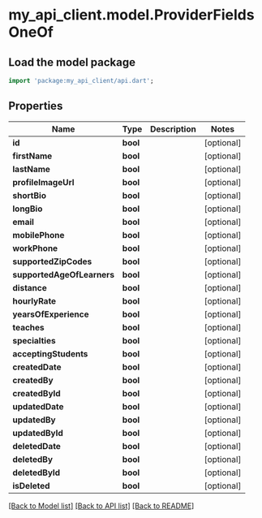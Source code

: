 # my_api_client.model.ProviderFieldsOneOf

## Load the model package
```dart
import 'package:my_api_client/api.dart';
```

## Properties
Name | Type | Description | Notes
------------ | ------------- | ------------- | -------------
**id** | **bool** |  | [optional] 
**firstName** | **bool** |  | [optional] 
**lastName** | **bool** |  | [optional] 
**profileImageUrl** | **bool** |  | [optional] 
**shortBio** | **bool** |  | [optional] 
**longBio** | **bool** |  | [optional] 
**email** | **bool** |  | [optional] 
**mobilePhone** | **bool** |  | [optional] 
**workPhone** | **bool** |  | [optional] 
**supportedZipCodes** | **bool** |  | [optional] 
**supportedAgeOfLearners** | **bool** |  | [optional] 
**distance** | **bool** |  | [optional] 
**hourlyRate** | **bool** |  | [optional] 
**yearsOfExperience** | **bool** |  | [optional] 
**teaches** | **bool** |  | [optional] 
**specialties** | **bool** |  | [optional] 
**acceptingStudents** | **bool** |  | [optional] 
**createdDate** | **bool** |  | [optional] 
**createdBy** | **bool** |  | [optional] 
**createdById** | **bool** |  | [optional] 
**updatedDate** | **bool** |  | [optional] 
**updatedBy** | **bool** |  | [optional] 
**updatedById** | **bool** |  | [optional] 
**deletedDate** | **bool** |  | [optional] 
**deletedBy** | **bool** |  | [optional] 
**deletedById** | **bool** |  | [optional] 
**isDeleted** | **bool** |  | [optional] 

[[Back to Model list]](../README.md#documentation-for-models) [[Back to API list]](../README.md#documentation-for-api-endpoints) [[Back to README]](../README.md)


